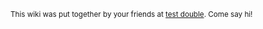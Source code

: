 <small>This wiki was put together by your friends at [test double](http://testdouble.com). Come say hi!</small>